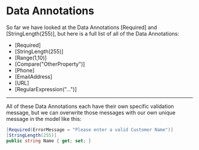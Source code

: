 # Data Annotations

So far we have looked at the Data Annotations [Required] and [StringLength(255)], but here is a full list of all of the Data Annotations:

- [Required]
- [StringLength(255)]
- [Range(1,10)]
- [Compare("OtherProperty")]
- [Phone]
- [EmailAddress]
- [URL]
- [RegularExpression("...")]

***

All of these Data Annotations each have their own specific validation message, but we can overwrite those messages with our own unique message in the model like this:

```cs
[Required(ErrorMessage = "Please enter a valid Customer Name")]
[StringLength(255)]
public string Name { get; set; }
```
